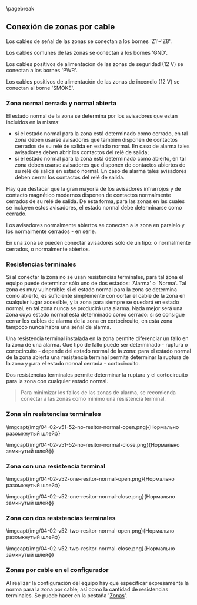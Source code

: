 \pagebreak

## Conexión de zonas por cable

Los cables de señal de las zonas se conectan a los bornes 'Z1'–'Z8'.

Los cables comunes de las zonas se conectan a los bornes 'GND'.

Los cables positivos de alimentación de las zonas de seguridad (12 V) se conectan a los bornes 'PWR'.

Los cables positivos de alimentación de las zonas de incendio (12 V) se conectan al borne 'SMOKE'.

### Zona normal cerrada y normal abierta

El estado normal de la zona se determina por los avisadores que están incluidos en la misma:

* si el estado normal para la zona está determinado como cerrado, en tal zona deben usarse avisadores que también disponen de contactos cerrados de su relé de salida en estado normal. En caso de alarma tales avisadores deben abrir los contactos del relé de salida;
* si el estado normal para la zona está determinado como abierto, en tal zona deben usarse avisadores que disponen de contactos abiertos de su relé de salida en estado normal. En caso de alarma tales avisadores deben cerrar los contactos del relé de salida.

Hay que destacar que la gran mayoría de los avisadores infrarrojos y de contacto magnético modernos disponen de contactos normalmente cerrados de su relé de salida. De esta forma, para las zonas en las cuales se incluyen estos avisadores, el estado normal debe determinarse como cerrado.

Los avisadores normalmente abiertos se conectan a la zona en paralelo y los normalmente cerrados - en serie.

En una zona se pueden conectar avisadores sólo de un tipo: o normalmente cerrados, o normalmente abiertos.

### Resistencias terminales

Si al conectar la zona no se usan resistencias terminales, para tal zona el equipo puede determinar sólo uno de dos estados: 'Alarma' o 'Norma'. Tal zona es muy vulnerable: si el estado normal para la zona se determina como abierto, es suficiente simplemente con cortar el cable de la zona en cualquier lugar accesible, y la zona para siempre se quedará en estado normal, en tal zona nunca se producirá una alarma. Nada mejor será una zona cuyo estado normal está determinado como cerrado: si se consigue cerrar los cables de alarma de la zona en cortocircuito, en esta zona tampoco nunca habrá una señal de alarma.

Una resistencia terminal instalada en la zona permite diferenciar un fallo en la zona de una alarma. Qué tipo de fallo puede ser determinado - ruptura o cortocircuito - depende del estado normal de la zona: para el estado normal de la zona abierta una resistencia terminal permite determinar la ruptura de la zona y para el estado normal cerrada - cortocircuito.

Dos resistencias terminales permite determinar la ruptura y el cortocircuito para la zona con cualquier estado normal.

> Para minimizar los fallos de las zonas de alarma, se recomienda conectar a las zonas como mínimo una resistencia terminal.

### Zona sin resistencias terminales

\imgcapt{img/04-02-v51-52-no-resitor-normal-open.png}{Нормально разомкнутый шлейф}

\imgcapt{img/04-02-v51-52-no-resitor-normal-close.png}{Нормально замкнутый шлейф}

### Zona con una resistencia terminal

\imgcapt{img/04-02-v52-one-resitor-normal-open.png}{Нормально разомкнутый шлейф}

\imgcapt{img/04-02-v52-one-resitor-normal-close.png}{Нормально замкнутый шлейф}

### Zona con dos resistencias terminales

\imgcapt{img/04-02-v52-two-resitor-normal-open.png}{Нормально разомкнутый шлейф}

\imgcapt{img/04-02-v52-two-resitor-normal-close.png}{Нормально замкнутый шлейф}

### Zonas por cable en el configurador

Al realizar la configuración del equipo hay que especificar expresamente la norma para la zona por cable, así como la cantidad de resistencias terminales. Se puede hacer en la pestaña '[Zonas](#config-zones)'.